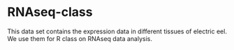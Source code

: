 # RNAseq-class

This data set contains the expression data in different tissues of electric eel.  We use them for R class on RNAseq data analysis.
